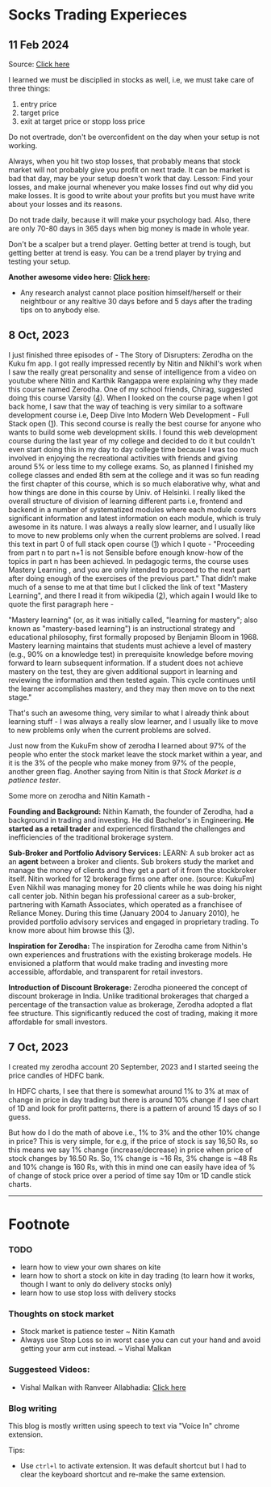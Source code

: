 # Socks Trading Experieces

## 11 Feb 2024

Source: [Click here](https://www.youtube.com/watch?v=yajQVRUFuXM&list=WL&index=1&t=25s)

I learned we must be disciplied in stocks as well, i.e, we must take care of three things:

1. entry price
2. target price
3. exit at target price or stopp loss price

Do not overtrade, don't be overconfident on the day when your setup is not working.

Always, when you hit two stop losses, that probably means that stock market will not probably give you profit on next trade. It can be market is bad that day, may be your setup doesn't work that day. Lesson: Find your losses, and make journal whenever you make losses find out why did you make losses. It is good to write about your profits but you must have write about your losses and its reasons.

Do not trade daily, because it will make your psychology bad. Also, there are only 70-80 days in 365 days when big money is made in whole year.

Don't be a scalper but a trend player. Getting better at trend is tough, but getting better at trend is easy. You can be a trend player by trying and testing your setup. 

**Another awesome video here: [Click here](https://www.youtube.com/watch?v=GoA9O_GOpY8):**

- Any research analyst cannot place position himself/herself or their neightbour or any realtive 30 days before and 5 days after the trading tips on to anybody else.

## 8 Oct, 2023

I just finished three episodes of  - The Story of Disrupters: Zerodha on the Kuku fm app. I got really impressed recently by Nitin and Nikhil's work when I saw the really great personality and sense of intelligence from a video on youtube where Nitin and Karthik Rangappa were explaining why they made this course named Zerodha. One of my school friends, Chirag, suggested doing this course Varsity ([4]). When I looked on the course page when I got back home, I saw that the way of teaching is very similar to a software development course i.e, Deep Dive Into Modern Web Development - Full Stack open ([1]). This second course is really the best course for anyone who wants to build some web development skills. I found this web development course during the last year of my college and decided to do it but couldn't even start doing this in my day to day college time because I was too much involved in enjoying the recreational activities with friends and giving around 5% or less time to my college exams. So, as planned I finished my college classes and ended 8th sem at the college and it was so fun reading the first chapter of this course, which is so much elaborative why, what and how things are done in this course by Univ. of Helsinki. I really liked the overall structure of division of learning different parts i.e, frontend and backend in a number of systematized modules where each module covers significant information and latest information on each module, which is truly awesome in its nature. I was always a really slow learner, and I usually like to move to new problems only when the current problems are solved. I read this text in part 0 of full stack open course ([1]) which I quote - "Proceeding from part n to part n+1 is not Sensible before enough know-how of the topics in part n has been achieved. In pedagogic terms, the course uses Mastery Learning , and you are only intended to proceed to the next part after doing enough of the exercises of the previous part." That didn’t make much of a sense to me at that time but I clicked the link of text "Mastery Learning", and there I read it from wikipedia ([2]), which again I would like to quote the first paragraph here - 

"Mastery learning" (or, as it was initially called, "learning for mastery"; also known as "mastery-based learning") is an instructional strategy and educational philosophy, first formally proposed by Benjamin Bloom in 1968. Mastery learning maintains that students must achieve a level of mastery (e.g., 90% on a knowledge test) in prerequisite knowledge before moving forward to learn subsequent information. If a student does not achieve mastery on the test, they are given additional support in learning and reviewing the information and then tested again. This cycle continues until the learner accomplishes mastery, and they may then move on to the next stage."

That's such an awesome thing, very similar to what I already think about learning stuff - I was always a really slow learner, and I usually like to move to new problems only when the current problems are solved.

Just now from the KukuFm show of zerodha I learned about 97% of the people who enter the stock market leave the stock market within a year, and it is the 3% of the people who make money from 97% of the people, another green flag. Another saying from Nitin is that *Stock Market is a patience tester*.

Some more on zerodha and Nitin Kamath -

**Founding and Background:** Nithin Kamath, the founder of Zerodha, had a background in trading and investing. He did Bachelor's in Engineering. **He started as a retail trader** and experienced firsthand the challenges and inefficiencies of the traditional brokerage system.

**Sub-Broker and Portfolio Advisory Services:** LEARN: A sub broker act as an **agent** between a broker and clients. Sub brokers study the market and manage the money of clients and they get a part of it from the stockbroker itself. Nitin worked for 12 brokerage firms one after one. (source: KukuFm) Even Nikhil was managing money for 20 clients while he was doing his night call center job. Nithin began his professional career as a sub-broker, partnering with Kamath Associates, which operated as a franchisee of Reliance Money. During this time (January 2004 to January 2010), he provided portfolio advisory services and engaged in proprietary trading. To know more about him browse this ([3]).

**Inspiration for Zerodha:** The inspiration for Zerodha came from Nithin's own experiences and frustrations with the existing brokerage models. He envisioned a platform that would make trading and investing more accessible, affordable, and transparent for retail investors.

**Introduction of Discount Brokerage:** Zerodha pioneered the concept of discount brokerage in India. Unlike traditional brokerages that charged a percentage of the transaction value as brokerage, Zerodha adopted a flat fee structure. This significantly reduced the cost of trading, making it more affordable for small investors.

[1]: https://fullstackopen.com/en/part0/general_info
[2]: https://en.wikipedia.org/wiki/Mastery_learning
[3]: https://startuptalky.com/nithin-kamath-zerodha/
[4]: https://zerodha.com/varsity/


## 7 Oct, 2023

I created my zerodha account 20 September, 2023 and I started seeing the price candles of HDFC bank.

In HDFC charts, I see that there is somewhat around 1% to 3% at max of change in price in day trading but there is around 10% change if I see chart of 1D and look for profit patterns, there is a pattern of around 15 days of so I guess.

But how do I do the math of above i.e., 1% to 3% and the other 10% change in price? This is very simple, for e.g, if the price of stock is say 16,50 Rs, so this means we say 1% change (increase/decrease) in price when price of stock changes by 16.50 Rs. So, 1% change is ~16 Rs, 3% change is ~48 Rs and 10% change is 160 Rs, with this in mind one can easily have idea of % of change of stock price over a period of time say 10m or 1D candle stick charts.

***

# Footnote

### TODO

- learn how to view your own shares on kite
- learn how to short a stock on kite in day trading (to learn how it works, though I want to only do delivery stocks only)
- learn how to use stop loss with delivery stocks

### Thoughts on stock market
- Stock market is patience tester ~ Nitin Kamath
- Always use Stop Loss so in worst case you can cut your hand and avoid getting your arm cut instead. ~ Vishal Malkan

### Suggesteed Videos:
- Vishal Malkan with Ranveer Allabhadia: [Click here](https://www.youtube.com/watch?v=GwwhmxS8IgE&t=191s&pp=ygUVIHN0b2NrIG1hcmtldCByYW52ZWVy)

### Blog writing

This blog is mostly written using speech to text via "Voice In" chrome extension.

Tips:
- Use `ctrl+l` to activate extension. It was default shortcut but I had to clear the keyboard shortcut and re-make the same extension.

